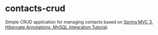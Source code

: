 # contacts-crud

Simple CRUD application for managing contacts based on [Spring MVC 3, Hibernate Annotations, MySQL Integration Tutorial](http://krams915.blogspot.ru/2011/01/spring-mvc-3-hibernate-annotations.html).

